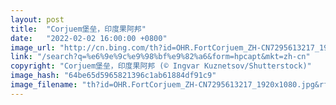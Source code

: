 ```yaml
---
layout: post
title:  "Corjuem堡垒，印度果阿邦"
date:   "2022-02-02 16:00:00 +0800"
image_url: "http://cn.bing.com/th?id=OHR.FortCorjuem_ZH-CN7295613217_1920x1080.jpg&rf=LaDigue_1920x1080.jpg&pid=hp"
link: "/search?q=%e6%9e%9c%e9%98%bf%e9%82%a6&form=hpcapt&mkt=zh-cn"
copyright: "Corjuem堡垒，印度果阿邦 (© Ingvar Kuznetsov/Shutterstock)"
image_hash: "64be65d5965821396c1ab61884df91c9"
image_filename: "th?id=OHR.FortCorjuem_ZH-CN7295613217_1920x1080.jpg&rf=LaDigue_1920x1080.jpg&pid=hp"
---
```

